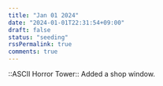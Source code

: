```yaml
---
title: "Jan 01 2024"
date: "2024-01-01T22:31:54+09:00"
draft: false
status: "seeding"
rssPermalink: true
comments: true
---
```


::ASCII Horror Tower::
Added a shop window.